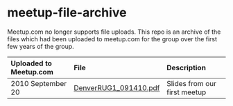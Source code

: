 # meetup-file-archive

Meetup.com no longer supports file uploads.  This repo is an archive of the
files which had been uploaded to meetup.com for the group over the first few
years of the group.

 | Uploaded to Meetup.com | File                                                                                                        | Description                  | 
 | :--------------------- | :-----                                                                                                      | :-----------                 | 
 | 2010 September 20      | [DenverRUG1_091410.pdf](https://github.com/DenverRUG/meetup-file-archive/blob/master/DenverRUG1_091410.pdf) | Slides from our first meetup | 
